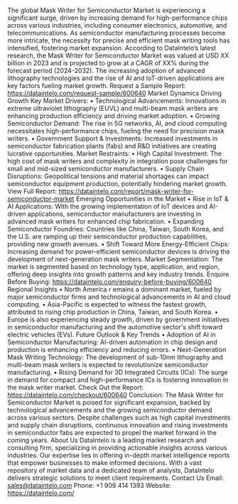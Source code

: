 The global Mask Writer for Semiconductor Market is experiencing a significant surge, driven by increasing demand for high-performance chips across various industries, including consumer electronics, automotive, and telecommunications. As semiconductor manufacturing processes become more intricate, the necessity for precise and efficient mask writing tools has intensified, fostering market expansion.
According to DataIntelo’s latest research, the Mask Writer for Semiconductor Market was valued at USD XX billion in 2023 and is projected to grow at a CAGR of XX% during the forecast period (2024-2032). The increasing adoption of advanced lithography technologies and the rise of AI and IoT-driven applications are key factors fueling market growth.
Request a Sample Report: https://dataintelo.com/request-sample/600640
Market Dynamics Driving Growth
Key Market Drivers:
•	Technological Advancements: Innovations in extreme ultraviolet lithography (EUVL) and multi-beam mask writers are enhancing production efficiency and driving market adoption.
•	Growing Semiconductor Demand: The rise in 5G networks, AI, and cloud computing necessitates high-performance chips, fueling the need for precision mask writers.
•	Government Support & Investments: Increased investments in semiconductor fabrication plants (fabs) and R&D initiatives are creating lucrative opportunities.
Market Restraints:
•	High Capital Investment: The high cost of mask writers and complexity in integration pose challenges for small and mid-sized semiconductor manufacturers.
•	Supply Chain Disruptions: Geopolitical tensions and material shortages can impact semiconductor equipment production, potentially hindering market growth.
View Full Report: https://dataintelo.com/report/mask-writer-for-semiconductor-market
Emerging Opportunities in the Market
•	Rise in IoT & AI Applications: With the growing implementation of IoT devices and AI-driven applications, semiconductor manufacturers are investing in advanced mask writers for enhanced chip fabrication.
•	Expanding Semiconductor Foundries: Countries like China, Taiwan, South Korea, and the U.S. are ramping up their semiconductor production capabilities, providing new growth avenues.
•	Shift Toward More Energy-Efficient Chips: Increasing demand for power-efficient semiconductor devices is driving the development of next-generation mask writers.
Market Segmentation:
The market is segmented based on technology type, application, and region, offering deep insights into growth patterns and key industry trends.
Enquire Before Buying: https://dataintelo.com/enquiry-before-buying/600640
Regional Insights
•	North America r	emains a dominant market, fueled by major semiconductor firms and technological advancements in AI and cloud computing.
•	Asia-Pacific is expected to witness the fastest growth, attributed to rising chip production in China, Taiwan, and South Korea.
•	Europe is also experiencing steady growth, driven by government initiatives in semiconductor manufacturing and the automotive sector's shift toward electric vehicles (EVs).
Future Outlook & Key Trends
•	Adoption of AI in Semiconductor Manufacturing: AI-driven automation in chip design and production is enhancing efficiency and reducing errors.
•	Next-Generation Mask Writing Technology: The development of sub-10nm lithography and multi-beam mask writers is expected to revolutionize semiconductor manufacturing.
•	Rising Demand for 3D Integrated Circuits (ICs): The surge in demand for compact and high-performance ICs is fostering innovation in the mask writer market.
Check Out the Report: https://dataintelo.com/checkout/600640
Conclusion:
The Mask Writer for Semiconductor Market is poised for significant expansion, backed by technological advancements and the growing semiconductor demand across various sectors. Despite challenges such as high capital investments and supply chain disruptions, continuous innovation and rising investments in semiconductor fabs are expected to propel the market forward in the coming years.
About Us
DataIntelo is a leading market research and consulting firm, specializing in providing actionable insights across various industries. Our expertise lies in offering in-depth market intelligence reports that empower businesses to make informed decisions. With a vast repository of market data and a dedicated team of analysts, DataIntelo delivers strategic solutions to meet client requirements.
Contact Us
Email: sales@dataintelo.com
Phone: +1 909 414 1393
Website: https://dataintelo.com/
